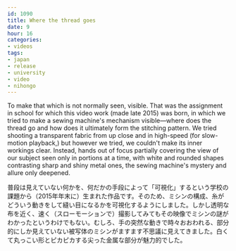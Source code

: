 ```yaml
---
id: 1090
title: Where the thread goes
date: 9
hour: 16
categories:
- videos
tags:
- japan
- release
- university
- video
- nihongo
---
```


<video-embed service="vimeo" id="151801842" width="500" height="281" />

To make that which is not normally seen, visible. That was the assignment in school for which this video work (made late 2015) was born, in which we tried to make a sewing machine's mechanism visible—where does the thread go and how does it ultimately form the stitching pattern. We tried shooting a transparent fabric from up close and in high-speed (for slow-motion playback,) but however we tried, we couldn't make its inner workings clear. Instead, hands out of focus partially covering the view of our subject seen only in portions at a time, with white and rounded shapes contrasting sharp and shiny metal ones, the sewing machine's mystery and allure only deepened.

普段は見えていない何かを、何だかの手段によって「可視化」するという学校の課題から（2015年年末に）生まれた作品です。そのため、ミシンの構成、糸がどういう動きをして縫い目になるかを可視化するようにしました。しかし透明な布を近く、速く（スローモーションで）撮影してみてもその映像でミシンの謎がわかったというわけでもない。むしろ、手の突然な動きで時々おおわれる、部分的にしか見えていない被写体のミシンがますます不思議に見えてきました。白くて丸っこい形とピカピカする尖った金属な部分が魅力的でした。
